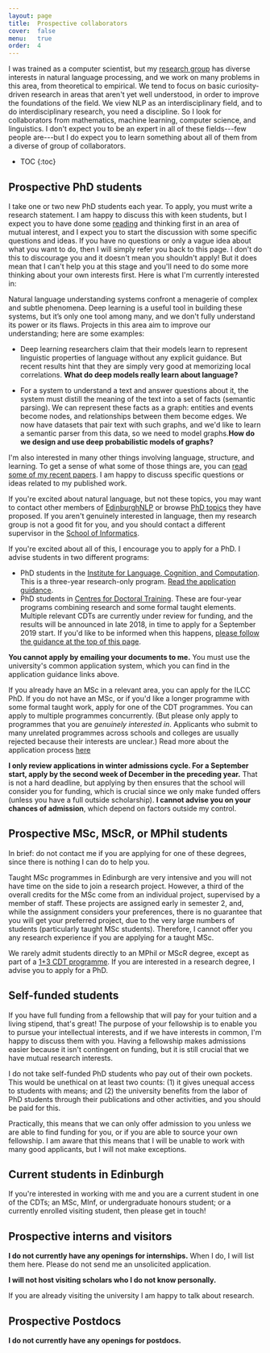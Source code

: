 ```yaml
---
layout: page
title:  Prospective collaborators
cover:  false
menu:   true
order:  4
---
```


I was trained as a computer scientist, but my
[research group](/collaborators/) has diverse interests 
in natural language processing, and we work on many problems in 
this area, from theoretical to empirical. We tend to focus on basic 
curiosity-driven research in areas that aren't yet well understood, in 
order to improve the foundations of the field. We view NLP as an
interdisciplinary field, and to do interdisciplinary research, you need a 
discipline. So I look for collaborators from mathematics, machine learning,
computer science, and linguistics. I don't expect you to be an expert in 
all of these fields---few people are---but I do expect you to learn 
something about all of them from a diverse of group of collaborators.

* TOC
{:toc}

## Prospective PhD students

I take one or two new PhD students each year. To apply, you must write
a research statement. I am happy to discuss this with keen
students, but I expect you to have done some [reading](/papers/) and thinking first in
an area of mutual interest, and I expect you to start the discussion with
some specific questions and ideas. If you have no questions or only a vague
idea about what you want to do, then I will simply refer you back to this 
page. I don't do this to discourage you and it doesn't mean you shouldn't 
apply! But it does mean that I can't help you at this stage and you'll need 
to do some more thinking about your own interests first. Here is what I'm 
currently interested in:

Natural language understanding systems confront a menagerie of complex and 
subtle phenomena. Deep learning is a useful tool in building these 
systems, but it’s only one tool among many, and we don't fully 
understand its power or its flaws. Projects in this area aim to improve our 
understanding; here are some examples:

* Deep learning researchers claim that their models learn to represent 
linguistic properties of language without any explicit guidance. But recent 
results hint that they are simply very good at memorizing local 
correlations. **What do deep models really learn about language?** 

* For a system to understand a text and answer questions about it, the 
system must distill the meaning of the text into a set of facts (semantic 
parsing). We can represent these facts as a graph: entities and events 
become nodes, and relationships between them become edges. We now have 
datasets that pair text with such graphs, and we'd like to learn a semantic 
parser from this data, so we need to model graphs.**How do
we design and use deep probabilistic models of graphs?**

I'm also interested in many other things involving language, structure, and 
learning. To get a sense of what some of those things are, you can 
[read some of my recent papers](/papers/). I am happy to 
discuss specific questions or ideas related to my published work. 

If you're excited about natural language, but not these topics, you may
want to contact other members of 
[EdinburghNLP](http://edinburghnlp.inf.ed.ac.uk/index.php/people/)
or browse [PhD topics](http://www.ilcc.inf.ed.ac.uk/study/possible-phd-topics-in-ilcc)
they have proposed.
If you aren't genuinely interested in language, then my research group is 
not a good fit for you, and you should contact a different
supervisor in the 
[School of Informatics](http://www.ed.ac.uk/informatics/).

If you're excited about all of this, I encourage you to apply for a PhD.
I advise students in two different programs:

* PhD students in the [Institute for Language, Cognition, and Computation](http://www.ilcc.inf.ed.ac.uk/). This is a three-year research-only program. [Read the application guidance](http://web.inf.ed.ac.uk/ilcc/study-with-us).
* PhD students in [Centres for Doctoral Training](https://www.ed.ac.uk/informatics/postgraduate/cdts). These are four-year programs combining research and some formal taught elements. Multiple relevant CDTs are currently under review for funding, and the results will be announced in late 2018, in time to apply for a September 2019 start. If you'd like to be informed when this happens, [please follow the guidance at the top of this page](http://datascience.inf.ed.ac.uk/apply/).

**You cannot apply by emailing your documents to me.** You must use
the university's common application system, which you can find in the
application guidance links above.

If you already have an MSc in a relevant area, you can apply for the ILCC PhD. 
If you do not have an MSc, or if you'd like a longer programme with some
formal taught work, apply for one of the CDT programmes.
You can apply to multiple programmes concurrently. (But please only apply to
programmes that you are _genuinely interested in_. Applicants who submit
to many unrelated programmes across schools and colleges are usually rejected
because their interests are unclear.) Read more about the application process
[here](http://www.ed.ac.uk/informatics/postgraduate/apply)

**I only review applications in winter admissions cycle.
For a September start, apply by the second week of December in
the preceding year.** That is not a 
hard deadline, but applying by then ensures that the school will 
consider you for funding, which is crucial since we only make funded offers
(unless you have a full outside scholarship).  **I 
cannot advise you on your chances of admission**, which depend on factors 
outside my control.

## Prospective MSc, MScR, or MPhil students

In brief: do not contact me if you are applying for one of these degrees, 
since there is nothing I can do to help you.

Taught MSc programmes in Edinburgh are very intensive and you will not have 
time on the side to join a research project. However, a third of the
overall credits for the MSc come from an individual project, supervised by 
a member of staff. These projects are assigned early in semester 2, and,
while the assignment considers your preferences, there is no guarantee that
you will get your preferred project, due to the very large numbers of
students (particularly taught MSc students). Therefore, I cannot offer you
any research experience if you are applying for a taught MSc.

We rarely admit students directly to an MPhil or MScR degree, except as part
of a [1+3 CDT programme](https://www.ed.ac.uk/informatics/postgraduate/cdts). 
If you are interested in a research degree, I advise you to apply for a PhD.

## Self-funded students

If you have full funding from a fellowship that will pay for your tuition
and a living stipend, that's great! The purpose of your fellowship is to
enable you to pursue your intellectual interests, and if we have interests
in common, I'm happy to discuss them with you. Having a fellowship makes
admissions easier because it isn't contingent on funding, but it is still
crucial that we have mutual research interests. 

I do not take self-funded PhD students who pay out of their own pockets. This
would be unethical on at least two counts: (1) it gives unequal access to 
students with means; and (2) the university benefits from the labor of PhD
students through their publications and other activities, and you should be 
paid for this.

Practically, this means that we can only offer admission to you unless we
are able to find funding for you, or if you are able to source your own
fellowship. I am aware that this means that I will be unable to work
with many good applicants, but I will not make exceptions. 

## Current students in Edinburgh

If you're interested in working with me and you are a current student in 
one of the CDTs; an MSc, MInf, or undergraduate honours student; or a 
currently enrolled visiting student, then please get in touch! 

## Prospective interns and visitors

**I do not currently have any openings for internships.** When I do, 
I will list them here. Please do not send me an unsolicited application. 

**I will not host visiting scholars who I do not know personally.**

If you are already visiting the university I am happy to talk about research. 

## Prospective Postdocs

**I do not currently have any openings for postdocs.**
